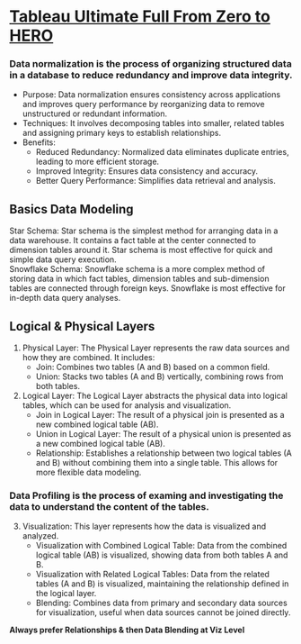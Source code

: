 # [Tableau Ultimate Full From Zero to HERO](https://youtu.be/K3pXnbniUcM?si=X2iYF8-ogMRQxBP8)

### Data normalization is the process of organizing structured data in a database to reduce redundancy and improve data integrity.  
- Purpose: Data normalization ensures consistency across applications and improves query performance by reorganizing data to remove unstructured or redundant information.
- Techniques: It involves decomposing tables into smaller, related tables and assigning primary keys to establish relationships.
- Benefits:
  - Reduced Redundancy: Normalized data eliminates duplicate entries, leading to more efficient storage.
  - Improved Integrity: Ensures data consistency and accuracy.
  - Better Query Performance: Simplifies data retrieval and analysis.


## Basics Data Modeling
Star Schema: Star schema is the simplest method for arranging data in a data warehouse. It contains a fact table at the center connected to dimension tables around it. Star schema is most effective for quick and simple data query execution.   
Snowflake Schema: Snowflake schema is a more complex method of storing data in which fact tables, dimension tables and sub-dimension tables are connected through foreign keys. Snowflake is most effective for in-depth data query analyses.

## Logical & Physical Layers
1. Physical Layer: The Physical Layer represents the raw data sources and how they are combined. It includes:
   - Join: Combines two tables (A and B) based on a common field.
   - Union: Stacks two tables (A and B) vertically, combining rows from both tables.
2. Logical Layer: The Logical Layer abstracts the physical data into logical tables, which can be used for analysis and visualization.
   - Join in Logical Layer: The result of a physical join is presented as a new combined logical table (AB).
   - Union in Logical Layer: The result of a physical union is presented as a new combined logical table (AB).
   - Relationship: Establishes a relationship between two logical tables (A and B) without combining them into a single table. This allows for more flexible data modeling.
### Data Profiling is the process of examing and investigating the data to understand the content of the tables.
3. Visualization: This layer represents how the data is visualized and analyzed.
   - Visualization with Combined Logical Table: Data from the combined logical table (AB) is visualized, showing data from both tables A and B.
   - Visualization with Related Logical Tables: Data from the related tables (A and B) is visualized, maintaining the relationship defined in the logical layer.
   - Blending: Combines data from primary and secondary data sources for visualization, useful when data sources cannot be joined directly.
  
**Always prefer Relationships & then Data Blending at Viz Level**
